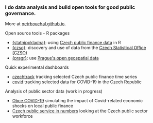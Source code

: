 ### I do data analysis and build open tools for good public governance.

More at [petrbouchal.github.io](https://petrbouchal.github.io).

Open source tools - R packages

- [{statnipokladna}](https://petrbouchal.github.io/statnipokladna): using [Czech public finance data](https://monitor.statnipokladna.cz) in R
- [{czso}](https://petrbouchal.github.io/czso): discovery and use of data from the [Czech Statistical Office (CZSO)](https://czso.cz)
- [{pragr}](https://petrbouchal.github.io/pragr): use [Prague's open geospatial data](https://www.geoportalpraha.cz/)

Quick experimental dashboards

- [czechtrack](https://petrbouchal.github.io/czechtrack) tracking selected Czech public finance time series 
- [covid](https://petrbouchal.github.io/covid) tracking selected data for COVID-19 in the Czech Republic

Analysis of public sector data (work in progress)

- [Obce COVID-19](obce-covid19.netlify.app/) simulating the impact of Covid-related economic shocks on local public finance
- [Czech public service in numbers](https://github.com/petrbouchal/urednici2019/) looking at the Czech public sector workforce 

<!--
**petrbouchal/petrbouchal** is a ✨ _special_ ✨ repository because its `README.md` (this file) appears on your GitHub profile.

Here are some ideas to get you started:

- 🔭 I’m currently working on ...
- 🌱 I’m currently learning ...
- 👯 I’m looking to collaborate on ...
- 🤔 I’m looking for help with ...
- 💬 Ask me about ...
- 📫 How to reach me: ...
- 😄 Pronouns: ...
- ⚡ Fun fact: ...
-->
